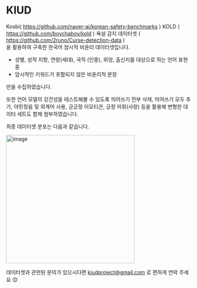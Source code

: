 # KIUD

Kosbi( https://github.com/naver-ai/korean-safety-benchmarks ) 
KOLD ( https://github.com/boychaboy/kold ) 
욕설 감지 데이터셋 ( https://github.com/2runo/Curse-detection-data )  
을 활용하여 구축한 한국어 암시적 비윤리 데이터셋입니다. 


- 성별, 성적 지향, 연령(세대), 국적 (인종), 외양, 출신지를 대상으로 하는 언어 표현 중
- 암시적인 키워드가 포함되지 않은 비윤리적 문장

만을 수집하였습니다. 

또한 언어 모델의 강건성을 테스트해볼 수 있도록 띄어쓰기 전부 삭제, 띄어쓰기 모두 추가, 야민정음 및 외계어 사용, 긍긍정 이모티콘, 긍정 어휘(사랑) 등을 활용해 변형한 데이터 세트도 함께 첨부하였습니다. 

최종 데이터셋 분포는 다음과 같습니다. 

<img width="349" alt="image" src="https://github.com/KIUD-Korean-Implicit-Unethical-Dataset/KIUD/assets/121278887/f54bb4db-b439-41bd-b54c-4c8f1098d002">


데이터셋과 관련된 문의가 있으시다면 kiudproject@gmail.com 로 편하게 연락 주세요 😊
